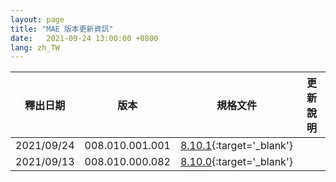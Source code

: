 ```yaml
---
layout: page
title: "MAE 版本更新資訊"
date:   2021-09-24 13:00:00 +0800
lang: zh_TW
---
```



|釋出日期|版本|規格文件|更新說明|
|:-:|:-:|:-:|:-:|
|2021/09/24|008.010.001.001|[8.10.1](https://pages.ruru.tw/#/8.10.1/MAE/Component/container){:target='_blank'}||
|2021/09/13|008.010.000.082|[8.10.0](https://pages.ruru.tw/#/8.10.0/UPDATE/ITEM_25/MAE/README){:target='_blank'}||

